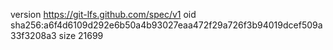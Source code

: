version https://git-lfs.github.com/spec/v1
oid sha256:a6f4d6109d292e6b50a4b93027eaa472f29a726f3b94019dcef509a33f3208a3
size 21699
